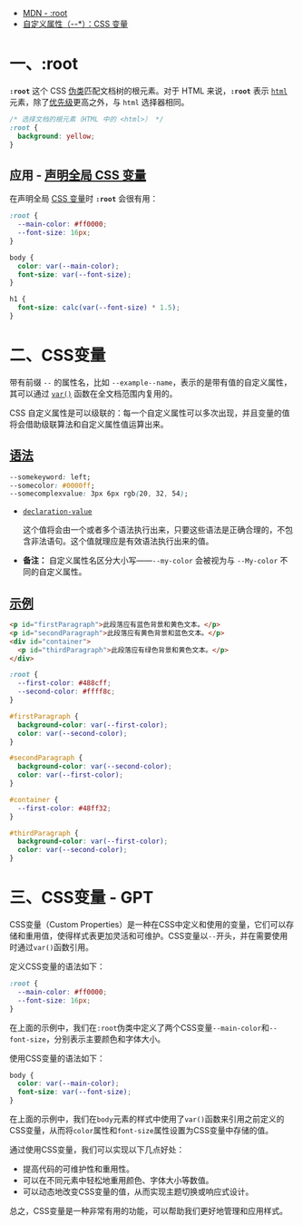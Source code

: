 * [MDN - :root](https://developer.mozilla.org/zh-CN/docs/Web/CSS/:root)
* [自定义属性（--*）：CSS 变量](https://developer.mozilla.org/zh-CN/docs/Web/CSS/--*)



# 一、:root

**`:root`** 这个 CSS [伪类](https://developer.mozilla.org/zh-CN/docs/Web/CSS/Pseudo-classes)匹配文档树的根元素。对于 HTML 来说，**`:root`** 表示 [`html`](https://developer.mozilla.org/zh-CN/docs/Web/HTML/Element/html) 元素，除了[优先级](https://developer.mozilla.org/zh-CN/docs/Web/CSS/Specificity)更高之外，与 `html` 选择器相同。

```css
/* 选择文档的根元素（HTML 中的 <html>） */
:root {
  background: yellow;
}
```

## 应用 - [声明全局 CSS 变量](https://developer.mozilla.org/zh-CN/docs/Web/CSS/:root#声明全局_css_变量)

在声明全局 [CSS 变量](https://developer.mozilla.org/zh-CN/docs/Web/CSS/--*)时 **`:root`** 会很有用：

```css
:root {
  --main-color: #ff0000;
  --font-size: 16px;
}

body {
  color: var(--main-color);
  font-size: var(--font-size);
}

h1 {
  font-size: calc(var(--font-size) * 1.5);
}
```



# 二、CSS变量

带有前缀 `--` 的属性名，比如 `--example--name`，表示的是带有值的自定义属性，其可以通过 [`var()`](https://developer.mozilla.org/zh-CN/docs/Web/CSS/var) 函数在全文档范围内复用的。

CSS 自定义属性是可以级联的：每一个自定义属性可以多次出现，并且变量的值将会借助级联算法和自定义属性值运算出来。

## [语法](https://developer.mozilla.org/zh-CN/docs/Web/CSS/--*#语法)

```css
--somekeyword: left;
--somecolor: #0000ff;
--somecomplexvalue: 3px 6px rgb(20, 32, 54);
```

- [`declaration-value`](https://developer.mozilla.org/zh-CN/docs/Web/CSS/--*#declaration-value)

    这个值将会由一个或者多个语法执行出来，只要这些语法是正确合理的，不包含非法语句。这个值就理应是有效语法执行出来的值。

* **备注：** 自定义属性名区分大小写——`--my-color` 会被视为与 `--My-color` 不同的自定义属性。

## [示例](https://developer.mozilla.org/zh-CN/docs/Web/CSS/--*#示例)

```html
<p id="firstParagraph">此段落应有蓝色背景和黄色文本。</p>
<p id="secondParagraph">此段落应有黄色背景和蓝色文本。</p>
<div id="container">
  <p id="thirdParagraph">此段落应有绿色背景和黄色文本。</p>
</div>
```

```css
:root {
  --first-color: #488cff;
  --second-color: #ffff8c;
}

#firstParagraph {
  background-color: var(--first-color);
  color: var(--second-color);
}

#secondParagraph {
  background-color: var(--second-color);
  color: var(--first-color);
}

#container {
  --first-color: #48ff32;
}

#thirdParagraph {
  background-color: var(--first-color);
  color: var(--second-color);
}
```



# 三、CSS变量 - GPT

CSS变量（Custom Properties）是一种在CSS中定义和使用的变量，它们可以存储和重用值，使得样式表更加灵活和可维护。CSS变量以`--`开头，并在需要使用时通过`var()`函数引用。

定义CSS变量的语法如下：

```css
:root {
  --main-color: #ff0000;
  --font-size: 16px;
}
```

在上面的示例中，我们在`:root`伪类中定义了两个CSS变量`--main-color`和`--font-size`，分别表示主要颜色和字体大小。

使用CSS变量的语法如下：

```css
body {
  color: var(--main-color);
  font-size: var(--font-size);
}
```

在上面的示例中，我们在`body`元素的样式中使用了`var()`函数来引用之前定义的CSS变量，从而将`color`属性和`font-size`属性设置为CSS变量中存储的值。

通过使用CSS变量，我们可以实现以下几点好处：

- 提高代码的可维护性和重用性。
- 可以在不同元素中轻松地重用颜色、字体大小等数值。
- 可以动态地改变CSS变量的值，从而实现主题切换或响应式设计。

总之，CSS变量是一种非常有用的功能，可以帮助我们更好地管理和应用样式。
